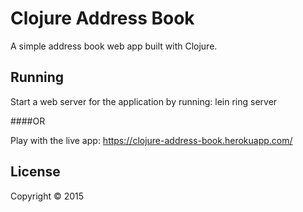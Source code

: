 # Clojure Address Book

A simple address book web app built with Clojure.

## Running

Start a web server for the application by running: lein ring server

####OR

Play with the live app: https://clojure-address-book.herokuapp.com/

## License

Copyright © 2015
